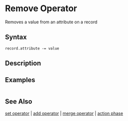 # Remove Operator

Removes a value from an attribute on a record

## Syntax

```
record.attribute -= value
```

## Description

## Examples

```

```

## See Also

[set operator](set.md) | [add operator](add.md) | [merge operator](merge.md) | [action phase](action-phase.md)
